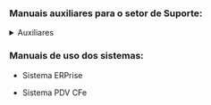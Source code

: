 ### Manuais auxiliares para o setor de Suporte:
<details>
<summary>Auxiliares</summary>

[Manual de instalação e configuração do sistema RustDesk](Auxiliares/Manual%20de%20instala%C3%A7%C3%A3o%20e%20configura%C3%A7%C3%A3o%20do%20sistema%20RustDesk.pdf){:target="_blank"}

</details>

### Manuais de uso dos sistemas:

- Sistema ERPrise

- Sistema PDV CFe
